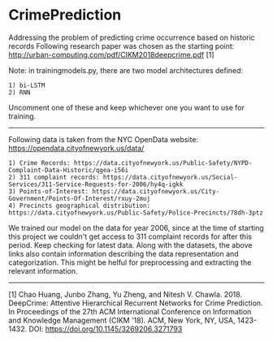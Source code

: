 # CrimePrediction
Addressing the problem of predicting crime occurrence based on historic records
Following research paper was chosen as the starting point: http://urban-computing.com/pdf/CIKM2018deepcrime.pdf [1]

Note: in trainingmodels.py, there are two model architectures defined:
```
1) bi-LSTM
2) RNN
```
Uncomment one of these and keep whichever one you want to use for training.
_____________________________________________________________________________________________
Following data is taken from the NYC OpenData website: https://opendata.cityofnewyork.us/data/
```
1) Crime Records: https://data.cityofnewyork.us/Public-Safety/NYPD-Complaint-Data-Historic/qgea-i56i
2) 311 complaint records: https://data.cityofnewyork.us/Social-Services/311-Service-Requests-for-2006/hy4q-igkk
3) Points-of-Interest: https://data.cityofnewyork.us/City-Government/Points-Of-Interest/rxuy-2muj
4) Precincts geographical distribution: https://data.cityofnewyork.us/Public-Safety/Police-Precincts/78dh-3ptz
```
We trained our model on the data for year 2006, since at the time of starting this project we couldn't get access to 311 complaint records for after this period. Keep checking for latest data.
Along with the datasets, the above links also contain information describing the data representation and categorization. This might be helful for preprocessing and extracting the relevant information.
_______________________________________________________________________________________________
[1] Chao Huang, Junbo Zhang, Yu Zheng, and Nitesh V. Chawla. 2018. DeepCrime: Attentive Hierarchical Recurrent Networks for Crime Prediction. In Proceedings of the 27th ACM International Conference on Information and Knowledge Management (CIKM '18). ACM, New York, NY, USA, 1423-1432. DOI: https://doi.org/10.1145/3269206.3271793

